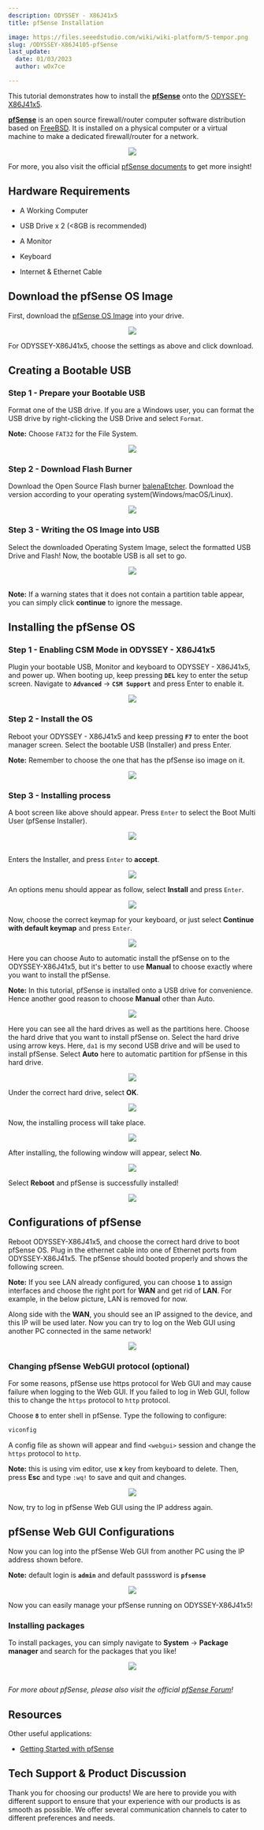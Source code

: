 ```yaml
---
description: ODYSSEY - X86J41x5
title: pfSense Installation

image: https://files.seeedstudio.com/wiki/wiki-platform/S-tempor.png
slug: /ODYSSEY-X86J4105-pfSense
last_update:
  date: 01/03/2023
  author: w0x7ce

---
```


<!-- ---
name: ODYSSEY - X86J4105
category: ODYSSEY
bzurl: https://www.seeedstudio.com/ODYSSEY-X86J4105800-p-4445.html
wikiurl: https://wiki.seeedstudio.com/ODYSSEY-X86J4105-Installing-pfSense/
sku: 102110399
--- -->

This tutorial demonstrates how to install the **[pfSense](https://www.pfsense.org/)** onto the [ODYSSEY-X86J41x5](https://www.seeedstudio.com/ODYSSEY-X86J4105800-p-4445.html).

**[pfSense](https://www.pfsense.org/)** is an open source firewall/router computer software distribution based on [FreeBSD](https://www.freebsd.org/). It is installed on a physical computer or a virtual machine to make a dedicated firewall/router for a network.

<div align="center"><img src="https://files.seeedstudio.com/wiki/ODYSSEY-X86J4105864/img/X86-04-n.png" /></div>

For more, you also visit the official [pfSense documents](https://docs.netgate.com/pfsense/en/latest/) to get more insight!

## Hardware Requirements

- A Working Computer

- USB Drive x 2 (<8GB is recommended)

- A Monitor

- Keyboard

- Internet & Ethernet Cable

## Download the pfSense OS Image

First, download the [pfSense OS Image](https://www.pfsense.org/download/) into your drive.

<div align="center"><img width={400} src="https://files.seeedstudio.com/wiki/ODYSSEY-X86J4105864/img/pfSense/Download.png" /></div>

For ODYSSEY-X86J41x5, choose the settings as above and click download.

## Creating a Bootable USB

### Step 1 - Prepare your Bootable USB

Format one of the USB drive. If you are a Windows user, you can format the USB drive by right-clicking the USB Drive and select `Format`.  

**Note:** Choose `FAT32` for the File System.

<div align="center"><img width={450} src="https://files.seeedstudio.com/wiki/ODYSSEY-X86J4105864/img/InstallingOS/formatUSB.png" /></div>

### Step 2 - Download Flash Burner

Download the Open Source Flash burner [balenaEtcher](https://www.balena.io/etcher/). Download the version according to your operating system(Windows/macOS/Linux).

<div align="center"><img width={500} src="https://files.seeedstudio.com/wiki/ODYSSEY-X86J4105864/img/InstallingOS/etcher.jpg" /></div>

### Step 3 - Writing the OS Image into USB

Select the downloaded Operating System Image, select the formatted USB Drive and Flash! Now, the bootable USB is all set to go.

<div>
  <div align="center"><img width={500} src="https://files.seeedstudio.com/wiki/ODYSSEY-X86J4105864/img/InstallingOS/etcherDone.png" /></div><br />
</div>

**Note:** If a warning states that it does not contain a partition table appear, you can simply click **continue** to ignore the message.

## Installing the pfSense OS

### Step 1 - Enabling CSM Mode in ODYSSEY - X86J41x5

Plugin your bootable USB, Monitor and keyboard to ODYSSEY - X86J41x5, and power up. When booting up, keep pressing **`DEL`** key to enter the setup screen. Navigate to **`Advanced`** -> **`CSM Support`** and press Enter to enable it.

<div align="center"><img src="https://files.seeedstudio.com/wiki/ODYSSEY-X86J4105864/img/OpenWRT/biosSetting.jpg" /></div>

### Step 2 - Install the OS

Reboot your ODYSSEY - X86J41x5 and keep pressing **`F7`** to enter the boot manager screen. Select the bootable USB (Installer) and press Enter.

**Note:** Remember to choose the one that has the pfSense iso image on it.

<div align="center"><img width={400} src="https://files.seeedstudio.com/wiki/ODYSSEY-X86J4105864/img/OpenWRT/biosSetup.jpg" /></div>

### Step 3 - Installing process

A boot screen like above should appear. Press `Enter` to select the Boot Multi User (pfSense Installer).

<div>
  <div align="center"><img width={550} src="https://files.seeedstudio.com/wiki/ODYSSEY-X86J4105864/img/pfSense/pfSenseBIOS.png" /></div><br />
</div>

Enters the Installer, and press `Enter` to **accept**.

<div align="center"><img width={550} src="https://files.seeedstudio.com/wiki/ODYSSEY-X86J4105864/img/pfSense/pfSense-Install-1.png" /></div>

An options menu should appear as follow, select **Install** and press `Enter`.

<div align="center"><img width={550} src="https://files.seeedstudio.com/wiki/ODYSSEY-X86J4105864/img/pfSense/pfSense-Install-2.png" /></div>

Now, choose the correct keymap for your keyboard, or just select **Continue with default keymap** and press `Enter`.

<div align="center"><img width={550} src="https://files.seeedstudio.com/wiki/ODYSSEY-X86J4105864/img/pfSense/pfSense-Install-3.png" /></div>

Here you can choose Auto to automatic install the pfSense on to the ODYSSEY-X86J41x5, but it's better to use **Manual** to choose exactly where you want to install the pfSense.

**Note:** In this tutorial, pfSense is installed onto a USB drive for convenience. Hence another good reason to choose **Manual** other than Auto.

<div align="center"><img width={550} src="https://files.seeedstudio.com/wiki/ODYSSEY-X86J4105864/img/pfSense/pfSense-Install-4.png" /></div>

Here you can see all the hard drives as well as the partitions here. Choose the hard drive that you want to install pfSense on. Select the hard drive using arrow keys. Here, `da1` is my second USB drive and will be used to install pfSense. Select **Auto** here to automatic partition for pfSense in this hard drive.

<div align="center"><img width={550} src="https://files.seeedstudio.com/wiki/ODYSSEY-X86J4105864/img/pfSense/pfSense-Install-5.png" /></div>

Under the correct hard drive, select **OK**.

<div align="center"><img width={550} src="https://files.seeedstudio.com/wiki/ODYSSEY-X86J4105864/img/pfSense/pfSense-Install-6.png" /></div>

Now, the installing process will take place.

<div align="center"><img width={550} src="https://files.seeedstudio.com/wiki/ODYSSEY-X86J4105864/img/pfSense/pfSense-Install-7.png" /></div>

After installing, the following window will appear, select **No**.

<div align="center"><img width={350} src="https://files.seeedstudio.com/wiki/ODYSSEY-X86J4105864/img/pfSense/pfSense-Install-8.png" /></div>

Select **Reboot** and pfSense is successfully installed!

<div align="center"><img width={350} src="https://files.seeedstudio.com/wiki/ODYSSEY-X86J4105864/img/pfSense/pfSense-Install-9.png" /></div>

## Configurations of pfSense

Reboot ODYSSEY-X86J41x5, and choose the correct hard drive to boot pfSense OS. Plug in the ethernet cable into one of Ethernet ports from ODYSSEY-X86J41x5. The pfSense should booted properly and shows the following screen.

**Note:** If you see LAN already configured, you can choose **`1`** to assign interfaces and choose the right port for **WAN** and get rid of **LAN**. For example, in the below picture, LAN is removed for now.

Along side with the **WAN**, you should see an IP assigned to the device, and this IP will be used later. Now you can try to log on the Web GUI using another PC connected in the same network!

<div align="center"><img width={550} src="https://files.seeedstudio.com/wiki/ODYSSEY-X86J4105864/img/pfSense/pfSense-config-1.png" /></div>

### Changing pfSense WebGUI protocol (optional)

For some reasons, pfSense use https protocol for Web GUI and may cause failure when logging to the Web GUI. If you failed to log in Web GUI, follow this to change the `https` protocol to `http` protocol.

Choose **`8`** to enter shell in pfSense. Type the following to configure:

```sh
viconfig
```

A config file as shown will appear and find `<webgui>` session and change the `https` protocol to `http`.

**Note:** this is using vim editor, use **x** key from keyboard to delete. Then, press **Esc** and type `:wq!` to save and quit and changes.

<div align="center"><img width={550} src="https://files.seeedstudio.com/wiki/ODYSSEY-X86J4105864/img/pfSense/pfSense-config-2.png" /></div>

Now, try to log in pfSense Web GUI using the IP address again.

## pfSense Web GUI Configurations

Now you can log into the pfSense Web GUI from another PC using the IP address shown before.

**Note:** default login is **`admin`** and default passsword is **`pfsense`**

<div align="center"><img src="https://files.seeedstudio.com/wiki/ODYSSEY-X86J4105864/img/pfSense/WebGUI.png" /></div>

Now you can easily manage your pfSense running on ODYSSEY-X86J41x5!

### Installing packages

To install packages, you can simply navigate to **System** -> **Package manager** and search for the packages that you like!

<div>
  <div align="center"><img src="https://files.seeedstudio.com/wiki/ODYSSEY-X86J4105864/img/pfSense/packages.png" /></div><br />
</div>

*For more about pfSense, please also visit the official [pfSense Forum](https://forum.netgate.com/)!*

## Resources

Other useful applications:

- [Getting Started with pfSense](https://www.pfsense.org/getting-started/)

## Tech Support & Product Discussion

Thank you for choosing our products! We are here to provide you with different support to ensure that your experience with our products is as smooth as possible. We offer several communication channels to cater to different preferences and needs.

<div class="button_tech_support_container">
<a href="https://forum.seeedstudio.com/" class="button_forum"></a> 
<a href="https://www.seeedstudio.com/contacts" class="button_email"></a>
</div>

<div class="button_tech_support_container">
<a href="https://discord.gg/eWkprNDMU7" class="button_discord"></a> 
<a href="https://github.com/Seeed-Studio/wiki-documents/discussions/69" class="button_discussion"></a>
</div>
